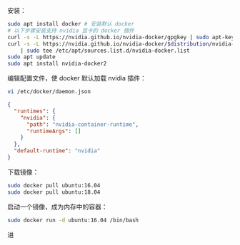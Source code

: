 安装：

```bash
sudo apt install docker # 安装默认 docker
# 以下步骤安装支持 nvidia 显卡的 docker 插件
curl -s -L https://nvidia.github.io/nvidia-docker/gpgkey | sudo apt-key add -
curl -s -L https://nvidia.github.io/nvidia-docker/$distribution/nvidia-docker.list \
    | sudo tee /etc/apt/sources.list.d/nvidia-docker.list
sudo apt update
sudo apt install nvidia-docker2
```

编辑配置文件，使 docker 默认加载 nvidia 插件：

```bash
vi /etc/docker/daemon.json
```

```json
{
  "runtimes": {
    "nvidia": {
      "path": "nvidia-container-runtime",
      "runtimeArgs": []
    }
  },
  "default-runtime": "nvidia"
}
```

下载镜像：
```bash
sudo docker pull ubuntu:16.04
sudo docker pull ubuntu:18.04
```

启动一个镜像，成为内存中的容器：
```bash
sudo docker run -d ubuntu:16.04 /bin/bash
```

进
<!--stackedit_data:
eyJoaXN0b3J5IjpbMTk5MjA2MzUwMl19
-->